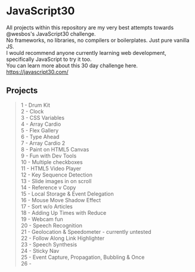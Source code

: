 # JavaScript30

All projects within this repository are my very best attempts towards @wesbos's JavaScript30 challenge.  
No frameworks, no libraries, no compilers or boilerplates. Just pure vanilla JS.  
I would recommend anyone currently learning web development, specifically JavaScript to try it too.   
You can learn more about this 30 day challenge here. https://javascript30.com/  

## Projects
>1 - Drum Kit  
>2 - Clock  
>3 - CSS Variables  
>4 - Array Cardio  
>5 - Flex Gallery  
>6 - Type Ahead  
>7 - Array Cardio 2  
>8 - Paint on HTML5 Canvas  
>9 - Fun with Dev Tools  
>10 - Multiple checkboxes  
>11 - HTML5 Video Player  
>12 - Key Sequence Detection  
>13 - Slide images in on scroll  
>14 - Reference v Copy  
>15 - Local Storage & Event Delegation  
>16 - Mouse Move Shadow Effect  
>17 - Sort w/o Articles  
>18 - Adding Up Times with Reduce  
>19 - Webcam fun  
>20 - Speech Recognition  
>21 - Geolocation & Speedometer - currently untested  
>22 - Follow Along Link Highlighter  
>23 - Speech Synthesis  
>24 - Sticky Nav  
>25 - Event Capture, Propagation, Bubbling & Once  
>26 - 
